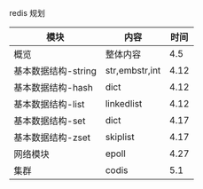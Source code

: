 redis 规划

| 模块 | 内容 | 时间 |
| ------ | ------ | ------ |
| 概览 | 整体内容 | 4.5 |
| 基本数据结构-string | str,embstr,int | 4.12 |
| 基本数据结构-hash  | dict | 4.12 |
| 基本数据结构-list  | linkedlist | 4.12 |
| 基本数据结构-set  | dict | 4.17 |
| 基本数据结构-zset  | skiplist | 4.17 |
| 网络模块  | epoll | 4.27 |
| 集群  | codis | 5.1 |
